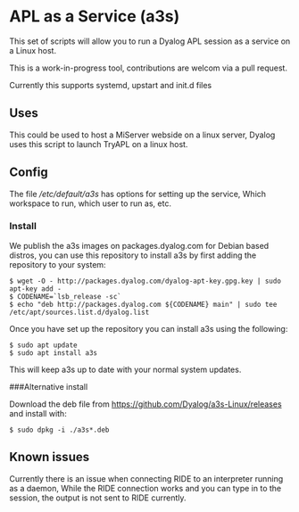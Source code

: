 # APL as a Service (a3s)

This set of scripts will allow you to run a Dyalog APL session as a service on a Linux host.

This is a work-in-progress tool, contributions are welcom via a pull request.

Currently this supports systemd, upstart and init.d files

## Uses
This could be used to host a MiServer webside on a linux server, Dyalog uses this script to launch TryAPL on a linux host.

## Config

The file */etc/default/a3s* has options for setting up the service, Which workspace to run, which user to run as, etc.

### Install

We publish the a3s images on packages.dyalog.com for Debian based distros, you can use this repository to install a3s by first adding the repository to your system:

```shell
$ wget -O - http://packages.dyalog.com/dyalog-apt-key.gpg.key | sudo apt-key add -
$ CODENAME=`lsb_release -sc`
$ echo "deb http://packages.dyalog.com ${CODENAME} main" | sudo tee /etc/apt/sources.list.d/dyalog.list
```

Once you have set up the repository you can install a3s using the following:

```shell
$ sudo apt update
$ sudo apt install a3s
```

This will keep a3s up to date with your normal system updates.

###Alternative install

Download the deb file from https://github.com/Dyalog/a3s-Linux/releases and install with:

```shell
$ sudo dpkg -i ./a3s*.deb
```

## Known issues
Currently there is an issue when connecting RIDE to an interpreter running as a daemon, While the RIDE connection works and you can type in to the session, the output is not sent to RIDE currently.
